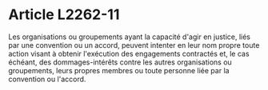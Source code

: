 # Article L2262-11

Les organisations ou groupements ayant la capacité d'agir en justice, liés par une convention ou un accord, peuvent intenter en leur nom propre toute action visant à obtenir l'exécution des engagements contractés et, le cas échéant, des dommages-intérêts contre les autres organisations ou groupements, leurs propres membres ou toute personne liée par la convention ou l'accord.